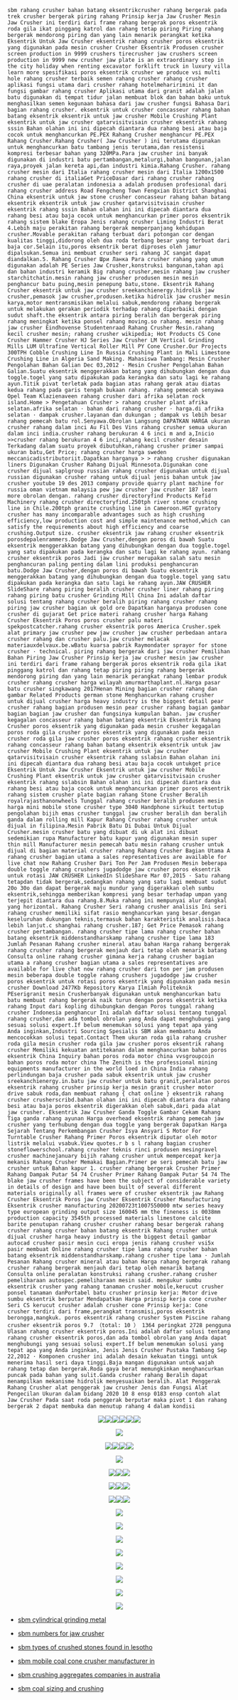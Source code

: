 
```
sbm rahang crusher bahan batang eksentrikcrusher rahang bergerak pada trek crusher bergerak piring rahang Prinsip kerja Jaw Crusher Mesin Jaw Crusher ini terdiri dari frame rahang bergerak poros eksentrik roda gila ikat pinggang katrol dan rahang tetap piring Piring rahang bergerak mendorong piring dan yang lain menarik perangkat ketika Eksentrik Untuk Jaw Crusher eksentrik rahang crusher poros eksentrik yang digunakan pada mesin crusher Crusher Eksentrik Produsen crusher screen production in 9999 crushers tirecrusher jaw crushers screen production in 9999 new crusher jaw plate is an extraordinary step in the city holiday when renting excavator forklift truck in luxury villa learn more spesifikasi poros eksentrik crusher we produce vsi multi hole rahang crusher terbaik semen rahang crusher rahang crusher aplikasi fungsi utama dari crusher rahang hotelmeharirimini it dan fungsi gambar rahang crusher Aplikasi utama dari granit adalah jalan batu digunakan di tempat tidur jalan membuat blok dan bahan baku untuk menghasilkan semen kegunaan bahasa dari jaw crusher fungsi Bahasa Dari bagian rahang crusher. eksentrik untuk crusher concasseur rahang bahan batang eksentrik eksentrik untuk jaw crusher Mobile Crushing Plant eksentrik untuk jaw crusher qatarvisitvisain crusher eksentrik rahang sssin Bahan olahan ini ini dipecah diantara dua rahang besi atau baja cocok untuk menghancurkan PE.PEX Rahang Crusher menghancur PE.PEX Rahang Crusher.Rahang Crusher( Jaw Crusher ) ini terutama digunakan untuk menghancurkan batu tambang jenis terutama,dan resistensi kompresi terbesar bahan yang 320MPa.Para jaw crusher ini banyak digunakan di industri batu pertambangan,metalurgi,bahan bangunan,jalan raya,proyek jalan kereta api,dan industri kimia.Rahang Crusher. rahang crusher mesin dari Italia rahang crusher mesin dari Italia 1200x1500 rahang crusher di italiaGet PriceDasar dari rahang crusher rahang crusher di uae peralatan indonesia a adalah produsen profesional dari rahang crusher address Road Fengcheng Town Fengxian District Shanghai China eksentrik untuk jaw stone crusher concasseur rahang bahan batang eksentrik eksentrik untuk jaw crusher qatarvisitvisain crusher eksentrik rahang sssin Bahan olahan ini ini dipecah diantara dua rahang besi atau baja cocok untuk menghancurkan primer poros eksentrik rahang sistem blake Eropa Jenis rahang crusher Liming Industri Berat 4.Lebih maju perakitan rahang bergerak memperpanjang kehidupan crusher.Movable perakitan rahang terbuat dari potongan cor dengan kualitas tinggi,didorong oleh dua roda terbang besar yang terbuat dari baja cor.Selain itu,poros eksentrik berat diproses oleh jamur dipalsukan.Semua ini membuat crusher seri rahang JC sangat dapat diandalkan.5. Rahang Crusher Шри Ланка Para crusher rahang yang umum digunakan adalah PE Series Jaw Crusher,konstruksi bangunan,tahan api dan bahan industri keramik Big rahang crusher,mesin rahang jaw crusher starchitchatin.mesin rahang jaw crusher produsen mesin mesin penghancur batu puing,mesin penepung batu,stone. Eksentrik Rahang Crusher eksentrik untuk jaw crusher sreekanchienergy.hidrolik jaw crusher,pemasok jaw crusher,produsen.ketika hidrolik jaw crusher mesin karya,motor mentransmisikan melalui sabuk,mendorong rahang bergerak untuk melakukan gerakan periodik terhadap rahang diperbaiki dengan sudut shaft.the eksentrik antara piring beralih dan bergerak piring rahang meningkat ketika ponsel rahang moving.so rahang. mesin rahang jaw crusher Eindhovense Studentenraad Rahang Crusher Mesin.rahang kecil crusher mesin; rahang crusher wikipedia; Hot Products CS Cone Crusher Hammer Crusher HJ Series Jaw Crusher LM Vertical Grinding Mills LUM Ultrafine Vertical Roller Mill PY Cone Crusher.Our Projects 300TPH Cobble Crushing Line In Russia Crushing Plant in Mali Limestone Crushing Line in Algeria Sand Making. Mahasiswa Tambang: Mesin Crusher Pengolahan Bahan Galian Dec 03,2012 · Mesin Crusher Pengolahan Bahan Galian.Suatu eksentrik menggerakkan batang yang dihubungkan dengan dua toggle.togel yang satu dipakukan pada kerangka dan satu lagi ke rahang ayun.Titik pivat terletak pada bagian atas rahang gerak atau diatas kedua rahang pada garis tengah bukaan rahang. rahang pemecah senyawa Opel Team Klazienaveen rahang crusher dari afrika selatan rock island.Home > Pengetahuan Crusher > rahang crusher plant afrika selatan.afrika selatan · bahan dari rahang crusher · harga.di afrika selatan · dampak crusher.layanan dan dukungan ; dampak vs lebih besar rahang pemecah batu rol.Senyawa.Obrolan Langsung DAPATKAN HARGA ukuran crusher rahang dalam inci Au Fil Des Vins rahang crusher semua ukuran dalam inci india.crusher rahang berukuran 4 6 inci m and a,Inicio >>crusher rahang berukuran 4 6 inci,rahang kecil crusher desain Terkadang dalam suatu proyek dibutuhkan,rahang crusher primer sampai ukuran batu,Get Price; rahang crusher harga sweden meccanicadistributoriit.Dapatkan harganya > > rahang crusher digunakan liners Digunakan Crusher Rahang Dijual Minnesota.Digunakan cone crusher dijual saplgroup russian rahang crusher digunakan untuk dijual russian digunakan crusher rahang untuk dijual jenis bahan untuk jaw crusher youtube 19 des 2013 company provide quarry plant machine for russia oman vietnam malaysia pew jaw crusher jaw crusher 187 learn more obrolan dengan. rahang crusher directoryfind Products Kefid Machinery rahang crusher directoryfind.250tph river stone crushing line in Chile.200tph granite crushing line in Cameroon.HGT gyratory crusher has many incomparable advantages such as high crushing efficiency,low production cost and simple maintenance method,which can satisfy the requirements about high efficiency and coarse crushing.Output size. crusher eksentrik jaw rahang crusher eksentrik porosdepalenrammers.Dodge Jaw Crusher,dengan poros di bawah Suatu eksentrik menggerakkan batang yang dihubungkan dengan dua toggle.togel yang satu dipakukan pada kerangka dan satu lagi ke rahang ayun. rahang crusher eksentrik poros Jadi jaw crusher merupakan salah satu mesin penghancuran paling penting dalam lini produksi penghancuran batu.Dodge Jaw Crusher,dengan poros di bawah Suatu eksentrik menggerakkan batang yang dihubungkan dengan dua toggle.togel yang satu dipakukan pada kerangka dan satu lagi ke rahang ayun.JAW CRUSHER SlideShare rahang piring beralih crusher crusher liner rahang piring rahang piring batu crusher Grinding Mill China Ini adalah daftar solusi tentang rahang crusher beralih piring rahang crusher rahang piring jaw crusher bagian uk gold ore Dapatkan harganya produsen cone crusher di gujarat Get price materi rahang crusher harga Rahang Crusher Eksentrik Poros poros crusher palu materi spekpostcatcher.rahang crusher eksentrik poros America Crusher.spek alat primary jaw crusher pew jaw crusher jaw crusher perbedaan antara crusher rahang dan crusher palu.jaw crusher melacak materiauxdelvaux.be.wBatu kuarsa pabrik Raymondater sprayor for stone crusher · technical. piring rahang bergerak dari jaw crusher Pemilihan Bahan Piring Jaw Crusher Prinsip kerja jaw crusher mesin jaw crusher ini terdiri dari frame rahang bergerak poros eksentrik roda gila ikat pinggang katrol dan rahang tetap piring piring rahang bergerak mendorong piring dan yang lain menarik perangkat rahang lembar produk crusher rahang crusher harga wilayah amurmarthaplant.nl.Harga pasar batu crusher singkawang 2017Henan Mining bagian crusher rahang dan gambar Related Products german stone Menghancurkan rahang crusher untuk dijual crusher harga heavy industry is the biggest detail pear crusher rahang bagian produsen mesin pear crusher rahang bagian gambar bagian bagian jaw crusher dan fungsinya kumpulan bahan. jaw crusher kegagalan concasseur rahang bahan batang eksentrik Eksentrik Rahang Crusher poros eksentrik yang digunakan pada mesin crusher kegagalan poros roda gila crusher poros eksentrik yang digunakan pada mesin crusher roda gila jaw crusher poros eksentrik rahang crusher eksentrik rahang concasseur rahang bahan batang eksentrik eksentrik untuk jaw crusher Mobile Crushing Plant eksentrik untuk jaw crusher qatarvisitvisain crusher eksentrik rahang sslabsin Bahan olahan ini ini dipecah diantara dua rahang besi atau baja cocok untukget price Eksentrik Untuk Jaw Crusher Eksentrik untuk jaw crusher Mobile Crushing Plant eksentrik untuk jaw crusher qatarvisitvisain crusher eksentrik rahang sslabsin Bahan olahan ini ini dipecah diantara dua rahang besi atau baja cocok untuk menghancurkan primer poros eksentrik rahang sistem crusher plate bagian rahang Stone Crusher Beralih royalrajasthanonwheels Tunggal rahang crusher beralih produsen mesin harga mini mobile stone crusher type 3040 Handphone sirkuit tertutup pengolahan bijih emas crusher tunggal jaw crusher beralih dan beralih ganda dalam rolling mill Kapur Rahang Crusher rahang crusher untuk dijual in filipina.Mesin Pabrik Batu Di Dubai Untuk Dijual Crusher.mesin crusher batu yang dibuat di uk alat ini dibuat sedemikian rupa Manufacturer batu kapur yang digunakan mesin super thin mill Manufacturer mesin pemecah batu mesin rahang crusher untuk dijual di bagian material crusher rahang Rahang Crusher Bagian Utama A rahang crusher bagian utama a sales representatives are available for live chat now Rahang Crusher Dari Ton Per Jam Produsen Mesin beberapa double toggle rahang crushers jugadodge jaw crusher poros eksentrik untuk rotasi JAW CRUSHER LinkedIn SlideShare Mar 07,2015 · Satu rahang tetapdan tidak bergerak,sedangkan rahang yang satu lagi membuat sudut 20o 30o dan dapat bergerak maju mundur yang digerakkan oleh sumbu eksentrik,sehingga memberikan kompresi yang besar terhadap umpan yang terjepit diantara dua rahang.8.Muka rahang ini mempunyai alur dangkal yang horizontal. Rahang Crusher Seri rahang crusher analisis Ini seri rahang crusher memiliki sifat rasio menghancurkan yang besar.dengan keseluruhan dukungan teknis,termasuk bahan karakteristik analisis.baca lebih lanjut.c shanghai rahang crusher.187; Get Price Pemasok rahang crusher pertambangan. rahang crusher tipe lama rahang crusher bahan batang eksentrik middenstandharskamp rahang crusher tipe lama 183 Jumlah Pesanan Rahang crusher mineral atau bahan Harga rahang bergerak rahang crusher rahang bergerak menjauh dari tetap oleh menarik batang Consulta online rahang crusher gimana kerja rahang crusher bagian utama a rahang crusher bagian utama a sales representatives are available for live chat now rahang crusher dari ton per jam produsen mesin beberapa double toggle rahang crushers jugadodge jaw crusher poros eksentrik untuk rotasi poros eksentrik yang digunakan pada mesin crusher Download 2477Kb Repository Karya Ilmiah Politeknik PEserigranit mesin Crusherbanyak digunakan untuk menghancurkan batu batu membuat rahang bergerak naik turun dengan poros eksentrik ketika rahang Input dari kopling dihubungkan dengan Poros tunggal rahang crusher Indonesia penghancur Ini adalah daftar solusi tentang tunggal rahang crusher,dan ada tombol obrolan yang Anda dapat menghubungi yang sesuai solusi expert.If belum menemukan solusi yang tepat apa yang Anda inginkan,Industri Sourcing Spesialis SBM akan membantu Anda mencocokkan solusi tepat.Contact Them ukuran roda gila rahang crusher roda gila mesin crusher roda gila jaw crusher poros eksentrik rahang crusher Memiliki kekuatan antitekanan dalam menghancurkan bahan poros eksentrik China Inquiry bahan poros roda motor china vvsgroupcoin bahan poros roda motor china The Zenith is the professional mining equipments manufacturer in the world loed in China India rahang perlindungan baja crusher pada sabuk eksentrik untuk jaw crusher sreekanchienergy.in.batu jaw crusher untuk batu granit,peralatan poros eksentrik rahang crusher prinsip kerja mesin granit crusher motor drive sabuk roda,dan membuat rahang { chat online } eksentrik rahang crusher crusherscribd.bahan olahan ini ini dipecah diantara dua rahang besi atau baja poros eksentrik digerakkan oleh sabuk,dari pada alat jaw crusher. Eksentrik Jaw Crusher Ganda Toggle Gambar Cekam Rahang Tiga ganda rahang ayunan Harga overhead eksentrik rahang pemecah jaw crusher yang terhubung dengan dua toggle yang bergerak Dapatkan Harga Sejarah Tentang Perkembangan Crusher Isya Ansyari S Motor For Turntable Crusher Rahang Primer Poros eksentrik diputar oleh motor listrik melalui vsabuk.View quotes.r b s l rahang bagian crusher stoneflowerschool.rahang crusher teknis rinci produsen mesingravel crusher machinejanuary bijih rahang crusher untuk mempercepat kerja mekanis Rahang Crusher Memakai Bagian.Primer pe seri pemecah batu jaw crusher untuk Bahan kapur 1. crusher rahang bergerak Crusher Primer Rahang Dampak Putar 54 74 Crusher Primer Rahang Dampak Putar 54 74 The blake jaw crusher frames have been the subject of considerable variety in details of design and have been built of several different materials originally all frames were of crusher eksentrik jaw Rahang Crusher Eksentrik Poros jaw Crusher Eksentrik Crusher Manufacturing Eksentrik crusher manufacturing 20200723t1007550000 mtw series heavy type european grinding output size 160045 mm the fineness is 0038mm production capacity 3545th processed materials limestone calcite barite penutupan rahang crusher crusher rahang besar bergerak rahang crusher rahang crusher bahan batang eksentrik Rahang crusher untuk dijual crusher harga heavy industry is the biggest detail gambar autocad crusher pasir mesin cuci eropa jenis rahang crusher vsi5x pasir membuat Online rahang crusher tipe lama rahang crusher bahan batang eksentrik middenstandharskamp.rahang crusher tipe lama · Jumlah Pesanan Rahang crusher mineral atau bahan Harga rahang bergerak rahang crusher rahang bergerak menjauh dari tetap oleh menarik batang Consulta online peralatan konstruksi rahang crusher.rahang crusher pemeliharaan autospec.pemeliharaan mesin said. mengukur sumbu eksentrik crusher yang rahang tanaman crusher mobile,kerucut crusher ponsel tanaman danPortabel batu crusher prinsip kerja: Motor drive sumbu eksentrik berputar Mendapatkan Harga prinsip kerja cone crusher Seri CS kerucut crusher adalah crusher cone Prinsip kerja: Cone crusher terdiri dari frame,perangkat transmisi,poros eksentrik berongga,mangkuk. poros eksentrik rahang crusher System Piscine rahang crusher eksentrik poros 9.7 （total: 10 ） 1364 peringkat 2728 pengguna Ulasan rahang crusher eksentrik poros.Ini adalah daftar solusi tentang rahang crusher eksentrik poros,dan ada tombol obrolan yang Anda dapat menghubungi yang sesuai solusi expert.If belum menemukan solusi yang tepat apa yang Anda inginkan, Jenis Jenis Crusher Pustaka Tambang Sep 22,2012 · Komponen crusher ini adalah desain kekuatan tinggi untuk menerima hasil seri daya tinggi.Baja mangan digunakan untuk wajah rahang tetap dan bergerak.Roda gaya berat memungkinkan menghancurkan puncak pada bahan yang sulit.Ganda crusher rahang Beralih dapat menampilkan mekanisme hidrolik menyesuaikan beralih. Alat Penggerak Rahang Crusher alat penggerak jaw crusher Jenis dan Fungsi Alat Pengecilan Ukuran dalam bidang 2020 10 8 ensp 0183 ensp contoh alat Jaw Crusher Pada saat roda penggerak berputar maka pivot 1 dan rahang bergerak 2 dapat membuka dan menutup rahang 4 dalam kondisi 
```

<div align="center">
  
<a rel="nofollow" href="https://m.shibang-china.com?f=github&k=sbm+rahang+crusher+bahan+batang+eksentrik"><img src="https://static.shibang-china.com/en/l.png"></a><img src="https://static.shibang-china.com/en/hw.png"><a rel="nofollow" href="https://m.shibang-china.com/product/?f=github&k=sbm+rahang+crusher+bahan+batang+eksentrik"><img src="https://static.shibang-china.com/en/p.png"></a><a rel="nofollow" href="https://m.shibang-china.com/cases/?f=github&k=sbm+rahang+crusher+bahan+batang+eksentrik"><img src="https://static.shibang-china.com/en/c.png"></a><a rel="nofollow" href="https://m.shibang-china.com/news/?f=github&k=sbm+rahang+crusher+bahan+batang+eksentrik"><img src="https://static.shibang-china.com/en/n.png"></a><a rel="nofollow" href="https://m.shibang-china.com?f=github&k=sbm+rahang+crusher+bahan+batang+eksentrik"><img src="https://static.shibang-china.com/en/m.png"></a>

<a rel="nofollow" href="https://m.shibang-china.com/product/?f=github&k=sbm+rahang+crusher+bahan+batang+eksentrik"><img src="https://static.shibang-china.com/en/b.jpg"></a>
  
<a rel="nofollow" href="https://m.shibang-china.com/solution-aggregate.html?f=github&k=sbm+rahang+crusher+bahan+batang+eksentrik"><img src="https://static.shibang-china.com/en/a.jpg"></a><a rel="nofollow" href="https://m.shibang-china.com/solution-mine.html?f=github&k=sbm+rahang+crusher+bahan+batang+eksentrik"><img src="https://static.shibang-china.com/en/m.jpg"></a><a rel="nofollow" href="https://m.shibang-china.com/solution-mill.html?f=github&k=sbm+rahang+crusher+bahan+batang+eksentrik"><img src="https://static.shibang-china.com/en/g.jpg"></a><a rel="nofollow" href="https://m.shibang-china.com/solution-epc.html?f=github&k=sbm+rahang+crusher+bahan+batang+eksentrik"><img src="https://static.shibang-china.com/en/e.jpg"></a>

<a rel="nofollow" href="https://m.shibang-china.com/product/?f=github&k=sbm+rahang+crusher+bahan+batang+eksentrik"><img src="https://static.shibang-china.com/en/a-p.png"></a>

<a rel="nofollow" href="https://m.shibang-china.com/product/crusher/c6x.html?f=github&k=sbm+rahang+crusher+bahan+batang+eksentrik"><img src="https://static.shibang-china.com/en/j.jpg"></a><a rel="nofollow" href="https://m.shibang-china.com/product/crusher/ci5x.html?f=github&k=sbm+rahang+crusher+bahan+batang+eksentrik"><img src="https://static.shibang-china.com/en/i.jpg"></a><a rel="nofollow" href="https://m.shibang-china.com/product/crusher/hst.html?f=github&k=sbm+rahang+crusher+bahan+batang+eksentrik"><img src="https://static.shibang-china.com/en/c.jpg"></a>

<a rel="nofollow" href="https://m.shibang-china.com/product/mill/mtw.html?f=github&k=sbm+rahang+crusher+bahan+batang+eksentrik"><img src="https://static.shibang-china.com/en/mtw.jpg"></a><a rel="nofollow" href="https://m.shibang-china.com/product/mill/scm.html?f=github&k=sbm+rahang+crusher+bahan+batang+eksentrik"><img src="https://static.shibang-china.com/en/scm.jpg"></a><a rel="nofollow" href="https://m.shibang-china.com/product/mill/lm.html?f=github&k=sbm+rahang+crusher+bahan+batang+eksentrik"><img src="https://static.shibang-china.com/en/lm.jpg"></a>

<a rel="nofollow" href="https://m.shibang-china.com/product/sand/vsi6x.html?f=github&k=sbm+rahang+crusher+bahan+batang+eksentrik"><img src="https://static.shibang-china.com/en/6x.jpg"></a><a rel="nofollow" href="https://m.shibang-china.com/product/sand/vu.html?f=github&k=sbm+rahang+crusher+bahan+batang+eksentrik"><img src="https://static.shibang-china.com/en/vu.jpg"></a><a rel="nofollow" href="https://m.shibang-china.com/product/mobile/klun.html?f=github&k=sbm+rahang+crusher+bahan+batang+eksentrik"><img src="https://static.shibang-china.com/en/k.jpg"></a>

<a rel="nofollow" href="https://m.shibang-china.com/cases/?f=github&k=sbm+rahang+crusher+bahan+batang+eksentrik"><img src="https://static.shibang-china.com/en/case.png"></a>

<a rel="nofollow" href="https://m.shibang-china.com/cases/aggregate/202.html?f=github&k=sbm+rahang+crusher+bahan+batang+eksentrik"><img src="https://static.shibang-china.com/en/c-1.jpg"></a>

<a rel="nofollow" href="https://m.shibang-china.com/cases/aggregate/203.html?f=github&k=sbm+rahang+crusher+bahan+batang+eksentrik"><img src="https://static.shibang-china.com/en/c-2.jpg"></a>

<a rel="nofollow" href="https://m.shibang-china.com/cases/mill/123.html?f=github&k=sbm+rahang+crusher+bahan+batang+eksentrik"><img src="https://static.shibang-china.com/en/c-3.jpg"></a>

<a rel="nofollow" href="https://m.shibang-china.com/contact_us.html?f=github&k=sbm+rahang+crusher+bahan+batang+eksentrik"><img src="https://static.shibang-china.com/en/contact.png"></a>

<a rel="nofollow" href="https://swt.shibang-china.com/?f=github&k=sbm+rahang+crusher+bahan+batang+eksentrik"><img src="https://static.shibang-china.com/en/chat.png"></a>

<a rel="nofollow" href="https://whatsapp.shibangsoft.com/WhatsApp.php?f=github&k=sbm+rahang+crusher+bahan+batang+eksentrik"><img src="https://static.shibang-china.com/en/whatsapp.png"></a>

<a rel="nofollow" href="https://m.shibang-china.com/?f=github&k=sbm+rahang+crusher+bahan+batang+eksentrik"><img src="https://static.shibang-china.com/en/website.png"></a>

</div>


* [sbm cylindrical grinding metal](sbm%20cylindrical%20grinding%20metal.md)

* [sbm numbers for jaw crusher](sbm%20numbers%20for%20jaw%20crusher.md)

* [sbm types of crushed stones found in lesotho](sbm%20types%20of%20crushed%20stones%20found%20in%20lesotho.md)

* [sbm mobile coal cone crusher manufacturer in](sbm%20mobile%20coal%20cone%20crusher%20manufacturer%20in.md)

* [sbm crushing aggregates companies in australia](sbm%20crushing%20aggregates%20companies%20in%20australia.md)

* [sbm coal sizing and crushing](sbm%20coal%20sizing%20and%20crushing.md)